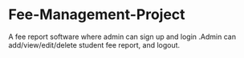 # Fee-Management-Project
A fee report software where admin can sign up and login .Admin can add/view/edit/delete student fee report, and logout.

